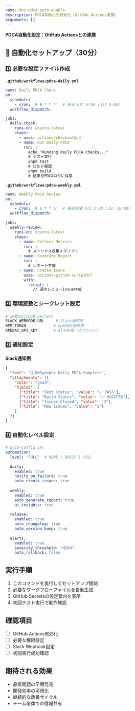 ```yaml
---
name: dns-pdca-auto-enable
description: PDCA自動化を有効化（GitHub Actions連携）
arguments: []
---
```


**PDCA自動化設定：GitHub Actionsとの連携**

## 🤖 自動化セットアップ（30分）

### 1️⃣ 必要な設定ファイル作成

**`.github/workflows/pdca-daily.yml`**
```yaml
name: Daily PDCA Check
on:
  schedule:
    - cron: '0 0 * * *'  # 毎日 UTC 0:00 (JST 9:00)
  workflow_dispatch:

jobs:
  daily-check:
    runs-on: ubuntu-latest
    steps:
      - uses: actions/checkout@v4
      - name: Run Daily PDCA
        run: |
          echo "Running daily PDCA checks..."
          # テスト実行
          pnpm test
          # ビルド確認
          pnpm build
          # 結果をPDCAログに保存
```

**`.github/workflows/pdca-weekly.yml`**
```yaml
name: Weekly PDCA Review
on:
  schedule:
    - cron: '0 1 * * 5'  # 毎週金曜 UTC 1:00 (JST 10:00)
  workflow_dispatch:

jobs:
  weekly-review:
    runs-on: ubuntu-latest
    steps:
      - name: Collect Metrics
        run: |
          # メトリクス収集スクリプト
      - name: Generate Report
        run: |
          # レポート生成
      - name: Create Issue
        uses: actions/github-script@v7
        with:
          script: |
            // 週次レビューIssue作成
```

### 2️⃣ 環境変数とシークレット設定
```bash
# 必要なGitHub Secrets
SLACK_WEBHOOK_URL     # Slack通知用
NPM_TOKEN            # npm統計取得用
OPENAI_API_KEY       # AI分析用（オプション）
```

### 3️⃣ 通知設定
**Slack通知例**
```json
{
  "text": "🔄 DNSweeper Daily PDCA Complete",
  "attachments": [{
    "color": "good",
    "fields": [
      {"title": "Test Status", "value": "✅ PASS"},
      {"title": "Build Status", "value": "✅ SUCCESS"},
      {"title": "Issues Closed", "value": "3"},
      {"title": "New Issues", "value": "1"}
    ]
  }]
}
```

### 4️⃣ 自動化レベル設定
```yaml
# pdca-config.yml
automation:
  level: "FULL"  # NONE | BASIC | FULL
  
  daily:
    enabled: true
    notify_on_failure: true
    auto_create_issues: true
    
  weekly:
    enabled: true
    auto_generate_report: true
    ai_insights: true
    
  release:
    enabled: true
    auto_changelog: true
    auto_version_bump: true
    
  alerts:
    enabled: true
    severity_threshold: "HIGH"
    auto_rollback: false
```

## 実行手順
1. このコマンドを実行してセットアップ開始
2. 必要なワークフローファイルを自動生成
3. GitHub Secretsの設定案内を表示
4. 初回テスト実行で動作確認

## 確認項目
- [ ] GitHub Actions有効化
- [ ] 必要な権限設定
- [ ] Slack Webhook設定
- [ ] 初回実行成功確認

## 期待される効果
- 品質問題の早期発見
- 開発効率の可視化
- 継続的な改善サイクル
- チーム全体での情報共有